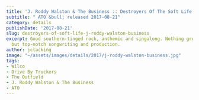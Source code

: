 ```yaml
---
title: 'J. Roddy Walston & The Business :: Destroyers Of The Soft Life'
subtitle: " ATO &bull; released 2017-08-21"
category: details
publishDate: '2017-08-21'
slug: destroyers-of-soft-life-j-roddy-walston-business
excerpt: Good southern-tinged rock, anthemic and singalong. Nothing ground-breaking,
  but top-notch songwriting and production.
author: jclacking
image: "~/assets/images/details/2017/j-roddy-walston-business.jpg"
tags:
- Wilco
- Drive By Truckers
- The Outfield
- J. Roddy Walston & The Business
- ATO
---
```


